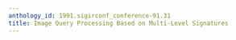 ```yaml
---
anthology_id: 1991.sigirconf_conference-91.31
title: Image Query Processing Based on Multi-Level Signatures
---
```

